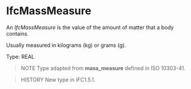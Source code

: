 # IfcMassMeasure

An _IfcMassMeasure_ is the value of the amount of matter that a body contains.<!-- end of definition -->

Usually measured in kilograms (kg) or grams (g).

Type: REAL

> NOTE  Type adapted from **mass_measure** defined in ISO 10303-41.

> HISTORY  New type in IFC1.5.1.
